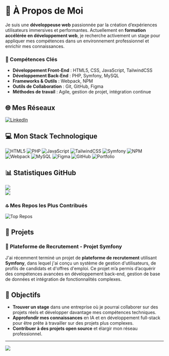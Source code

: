 # 💫 À Propos de Moi

Je suis une **développeuse web** passionnée par la création d’expériences utilisateurs immersives et performantes. Actuellement en **formation accélérée en développement web**, je recherche activement un stage pour appliquer mes compétences dans un environnement professionnel et enrichir mes connaissances.

### 🎯 Compétences Clés
- **Développement Front-End** : HTML5, CSS, JavaScript, TailwindCSS
- **Développement Back-End** : PHP, Symfony, MySQL
- **Frameworks & Outils** : Webpack, NPM
- **Outils de Collaboration** : Git, GitHub, Figma
- **Méthodes de travail** : Agile, gestion de projet, intégration continue

## 🌐 Mes Réseaux
[![LinkedIn](https://img.shields.io/badge/LinkedIn-%230077B5.svg?logo=linkedin&logoColor=white)](https://linkedin.com/in/www.linkedin.com/in/sirene-nouira) 

## 💻 Mon Stack Technologique

![HTML5](https://img.shields.io/badge/html5-%23E34F26.svg?style=for-the-badge&logo=html5&logoColor=white) 
![PHP](https://img.shields.io/badge/php-%23777BB4.svg?style=for-the-badge&logo=php&logoColor=white) 
![JavaScript](https://img.shields.io/badge/javascript-%23323330.svg?style=for-the-badge&logo=javascript&logoColor=%23F7DF1E) 
![TailwindCSS](https://img.shields.io/badge/tailwindcss-%2338B2AC.svg?style=for-the-badge&logo=tailwind-css&logoColor=white) 
![Symfony](https://img.shields.io/badge/symfony-%23000000.svg?style=for-the-badge&logo=symfony&logoColor=white) 
![NPM](https://img.shields.io/badge/NPM-%23CB3837.svg?style=for-the-badge&logo=npm&logoColor=white) 
![Webpack](https://img.shields.io/badge/webpack-%238DD6F9.svg?style=for-the-badge&logo=webpack&logoColor=black) 
![MySQL](https://img.shields.io/badge/mysql-4479A1.svg?style=for-the-badge&logo=mysql&logoColor=white) 
![Figma](https://img.shields.io/badge/figma-%23F24E1E.svg?style=for-the-badge&logo=figma&logoColor=white) 
![GitHub](https://img.shields.io/badge/github-%23121011.svg?style=for-the-badge&logo=github&logoColor=white) 
![Portfolio](https://img.shields.io/badge/Portfolio-%23000000.svg?style=for-the-badge&logo=firefox&logoColor=#FF7139)

## 📊 Statistiques GitHub

![](https://github-readme-streak-stats.herokuapp.com/?user=SireneNouira&theme=rose&hide_border=false)<br/>
![](https://github-readme-stats.vercel.app/api/top-langs/?username=SireneNouira&theme=rose&hide_border=false&include_all_commits=true&count_private=true&layout=compact)

### 🔝 Mes Repos les Plus Contribués

![Top Repos](https://github-contributor-stats.vercel.app/api?username=SireneNouira&limit=5&theme=dark&combine_all_yearly_contributions=true)

## 🧩 Projets

### 🎯 **Plateforme de Recrutement - Projet Symfony**  
J'ai récemment terminé un projet de **plateforme de recrutement** utilisant **Symfony**, dans lequel j'ai conçu un système de gestion d'utilisateurs, de profils de candidats et d'offres d'emploi. Ce projet m’a permis d’acquérir des compétences avancées en développement back-end, gestion de base de données et intégration de fonctionnalités complexes.

## 🌱 Objectifs

- **Trouver un stage** dans une entreprise où je pourrai collaborer sur des projets réels et développer davantage mes compétences techniques.
- **Approfondir mes connaissances** en IA et en développement full-stack pour être prête à travailler sur des projets plus complexes.
- **Contribuer à des projets open source** et élargir mon réseau professionnel.

---

[![](https://visitcount.itsvg.in/api?id=SireneNouira&icon=7&color=10)](https://visitcount.itsvg.in)
